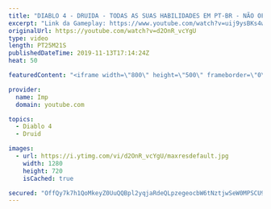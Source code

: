 ```yaml
---
title: "DIABLO 4 - DRUIDA - TODAS AS SUAS HABILIDADES EM PT-BR - NÃO OFICIAL"
excerpt: "Link da Gameplay: https://www.youtube.com/watch?v=uij9ysBKs4w&t=4s Lives nos Canais abaixo, siga pra não perder nenhuma! ⭐ Seja Membro no ..."
originalUrl: https://youtube.com/watch?v=d2OnR_vcYgU
type: video
length: PT25M21S
publishedDateTime: 2019-11-13T17:14:24Z
heat: 50

featuredContent: "<iframe width=\"800\" height=\"500\" frameborder=\"0\" src=\"https://www.youtube.com/embed/d2OnR_vcYgU\" allow=\"accelerometer; autoplay; encrypted-media; gyroscope; picture-in-picture\" allowfullscreen></iframe>"

provider:
  name: Imp
  domain: youtube.com

topics:
  - Diablo 4
  - Druid

images:
  - url: https://i.ytimg.com/vi/d2OnR_vcYgU/maxresdefault.jpg
    width: 1280
    height: 720
    isCached: true

secured: "OffQy7k7h1QoMkeyZ0UuQQBpl2yqjaRdeQLpzegeocbW6tNztjwSeW0MPSCU9SgVH+K4x3AXb3ezMGf+C/fIT1GwMw2d19QKJc2PG2LbUft7nXkYgWiCDNFWdb5aCS7yqJ5UcMorNCXH8mEldzBxlhbFVOBDcW56XhRNY/RSR16x9jXrqIgmTV+0iM8wN57u1+CkoJB4jdWYSEpz0uHyYV1jQDBBY6l2nBtmS7x8iPuzsH9KN4X6Px4NyJO8V6bn1hcTAgyafc4h+u2he3bmuGR6X4UO6wPbCu9z0rTF4XraYnFfZfNv4mpM9k3JDpToGZ3C4L/uGH69Dnl6IwiDqLTjrX5iUaAEojrkg0ziUbxx/s6YDlUmz9AbO4Y4nAdoxv+mFf2RVm5qaeuA/edcD3kFC0/EmUVB3ekd5SwMS4w=;QIhm9i0DB+ukWkTfCC8vYQ=="
---
```


